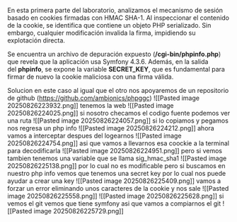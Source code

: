 En esta primera parte del laboratorio, analizamos el mecanismo de sesión basado en cookies firmadas con HMAC SHA-1. Al inspeccionar el contenido de la cookie, se identifica que contiene un objeto PHP serializado. Sin embargo, cualquier modificación invalida la firma, impidiendo su explotación directa.

Se encuentra un archivo de depuración expuesto (**/cgi-bin/phpinfo.php**) que revela que la aplicación usa Symfony 4.3.6. Además, en la salida del **phpinfo**, se expone la variable **SECRET_KEY**, que es fundamental para firmar de nuevo la cookie maliciosa con una firma válida.

Solucion
en este caso al igual que el otro nos apoyaremos de un repositorio de github (https://github.com/ambionics/phpggc)
![[Pasted image 20250826223932.png]]
tenemos la web
![[Pasted image 20250826224025.png]]
si nosotro checamos el codigo fuente podemos ver una ruta
![[Pasted image 20250826224057.png]]
si lo copiamos y pegamos nos regresa un php info
![[Pasted image 20250826224212.png]]
ahora vamos a interceptar despues del logearnos
![[Pasted image 20250826224754.png]]
asi que vamos a llevarnos esa coockie a la terminal para decodificarla
![[Pasted image 20250826224951.png]]
pero si vemos tambien tenemos una variable que se llama sig_hmac_sha1
![[Pasted image 20250826225138.png]]
por lo cual no es modificable pero si buscamos en nuestro php info vemos que tenemos una secret key por lo cual nos puede ayudar a crear una key
![[Pasted image 20250826225409.png]]
vamos a forzar un error eliminando unos caracteres de la cookie y nos sale
![[Pasted image 20250826225558.png]]
![[Pasted image 20250826225628.png]]
si vemos el git vemos que tiene symfony asi que vamos a compiarnos el git
![[Pasted image 20250826225729.png]]
